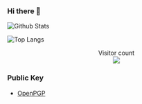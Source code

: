 ### Hi there 👋

<!--
Eturial/Eturial** is a ✨ _special_ ✨ repository because its `README.md` (this file) appears on your GitHub profile.

Here are some ideas to get you started:

- 🔭 I’m currently working on ...
- 🌱 I’m currently learning ...
- 👯 I’m looking to collaborate on ...
- 🤔 I’m looking for help with ...
- 💬 Ask me about ...
- 📫 How to reach me: ...
- 😄 Pronouns: ...
- ⚡ Fun fact: ...
-->


![Github Stats](https://github-readme-stats.vercel.app/api?username=Eturial&show_icons=true&theme=synthwave&count_private=true)

![Top Langs](https://github-readme-stats.vercel.app/api/top-langs/?username=Eturial&layout=compact&hide=html,javascript,css)

<!-- ![willianrod's wakatime stats](https://github-readme-stats.vercel.app/api/wakatime?username=Eturial) -->

<p align="center"> 
  Visitor count<br>
  <img src="https://profile-counter.glitch.me/Eturial/count.svg" />
</p>

### Public Key

  - [OpenPGP](https://github.com/Eturial/Eturial/blob/master/pgp_public_key)





